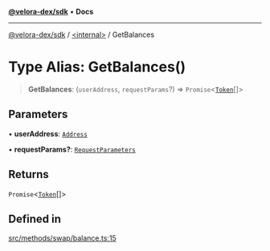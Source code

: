 [**@velora-dex/sdk**](../../README.md) • **Docs**

***

[@velora-dex/sdk](../../globals.md) / [\<internal\>](../README.md) / GetBalances

# Type Alias: GetBalances()

> **GetBalances**: (`userAddress`, `requestParams`?) => `Promise`\<[`Token`](../../type-aliases/Token.md)[]\>

## Parameters

• **userAddress**: [`Address`](../../type-aliases/Address.md)

• **requestParams?**: [`RequestParameters`](RequestParameters.md)

## Returns

`Promise`\<[`Token`](../../type-aliases/Token.md)[]\>

## Defined in

[src/methods/swap/balance.ts:15](https://github.com/VeloraDEX/sdk/blob/master/src/methods/swap/balance.ts#L15)
